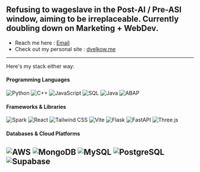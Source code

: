 Refusing to wageslave in the Post-AI / Pre-ASI window, aiming to be irreplaceable. Currently doubling down on Marketing + WebDev.
---
- Reach me here : [Email](mailto:dobromirvelkov@gmail.com)
- Check out my personal site : [dvelkow.me](https://dvelkow.me)
---
Here's my stack either way:

#### Programming Languages
![Python](https://img.shields.io/badge/-Python-000?&logo=Python)
![C++](https://img.shields.io/badge/-C++-000?&logo=c%2B%2B&logoColor=white)
![JavaScript](https://img.shields.io/badge/-JavaScript-000?&logo=JavaScript&logoColor=white)
![SQL](https://img.shields.io/badge/-SQL-000?&logo=MySQL&logoColor=white)
![Java](https://img.shields.io/badge/-Java-000?&logo=Java&logoColor=white)
![ABAP](https://img.shields.io/badge/-ABAP-000?&logo=SAP&logoColor=white)

#### Frameworks & Libraries
![Spark](https://img.shields.io/badge/-Spark-000?&logo=Apache-Spark&logoColor=white)
![React](https://img.shields.io/badge/-React-000?&logo=React&logoColor=white)
![Tailwind CSS](https://img.shields.io/badge/-Tailwind_CSS-000?&logo=tailwindcss&logoColor=white)
![Vite](https://img.shields.io/badge/-Vite-000?&logo=Vite&logoColor=white)
![Flask](https://img.shields.io/badge/-Flask-000?&logo=Flask&logoColor=white)
![FastAPI](https://img.shields.io/badge/-FastAPI-000?&logo=FastAPI&logoColor=white)
![Three.js](https://img.shields.io/badge/-Three.js-000?&logo=Three.js&logoColor=white)

#### Databases & Cloud Platforms
![AWS](https://img.shields.io/badge/-AWS-000?&logo=Amazon-AWS&logoColor=white)
![MongoDB](https://img.shields.io/badge/-MongoDB-000?&logo=MongoDB&logoColor=white)
![MySQL](https://img.shields.io/badge/-MySQL-000?&logo=MySQL&logoColor=white)
![PostgreSQL](https://img.shields.io/badge/-PostgreSQL-000?&logo=PostgreSQL&logoColor=white)
![Supabase](https://img.shields.io/badge/-Supabase-000?&logo=Supabase&logoColor=white)
---




